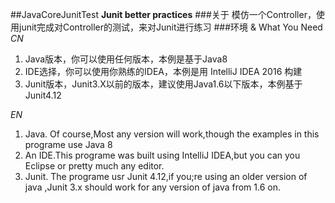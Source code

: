 ##JavaCoreJunitTest 
**Junit better practices**
###关于
模仿一个Controller，使用junit完成对Controller的测试，来对Junit进行练习
###环境 & What You Need
*CN*
1. Java版本，你可以使用任何版本，本例是基于Java8
2. IDE选择，你可以使用你熟练的IDEA，本例是用 IntelliJ IDEA 2016 构建
3. Junit版本，Junit3.X以前的版本，建议使用Java1.6以下版本，本例基于Junit4.12

*EN*
1. Java. Of course,Most any version will work,though the examples in this programe use Java 8
2. An IDE.This programe was built using IntelliJ IDEA,but you can you Eclipse or pretty much any editor.
3. Junit. The programe usr Junit 4.12,if you;re using an older version of java ,Junit 3.x should work for any version of java from 1.6 on. 
